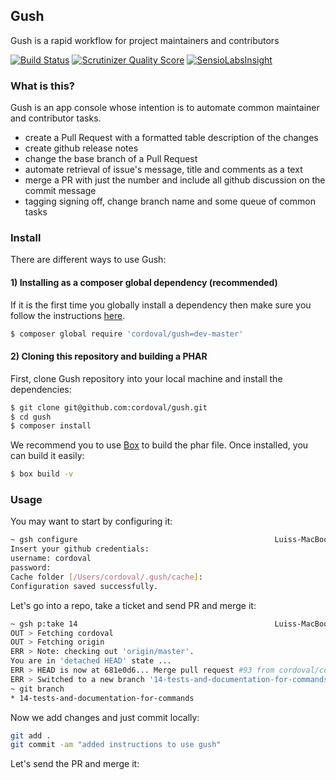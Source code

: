 ## Gush

Gush is a rapid workflow for project maintainers and contributors

[![Build Status](https://travis-ci.org/cordoval/gush.png?branch=master)](https://travis-ci.org/cordoval/gush)
[![Scrutinizer Quality Score](https://scrutinizer-ci.com/g/cordoval/gush/badges/quality-score.png?s=f54effe2042a7eb161b0263322b3b4979d2de900)](https://scrutinizer-ci.com/g/cordoval/gush/)
[![SensioLabsInsight](https://insight.sensiolabs.com/projects/160ad92b-b065-482e-9ebd-4cff2b931451/mini.png)](https://insight.sensiolabs.com/projects/160ad92b-b065-482e-9ebd-4cff2b931451)

### What is this?

Gush is an app console whose intention is to automate common maintainer and contributor tasks.

- create a Pull Request with a formatted table description of the changes
- create github release notes
- change the base branch of a Pull Request
- automate retrieval of issue's message, title and comments as a text
- merge a PR with just the number and include all github discussion on the commit message
- tagging signing off, change branch name and some queue of common tasks

### Install

There are different ways to use Gush:

#### 1) Installing as a composer global dependency (recommended)

If it is the first time you globally install a dependency then make sure
you follow the instructions [here](http://getcomposer.org/doc/03-cli.md#global).

```bash
$ composer global require 'cordoval/gush=dev-master'
```

#### 2) Cloning this repository and building a PHAR

First, clone Gush repository into your local machine and install the dependencies:

```bash
$ git clone git@github.com:cordoval/gush.git
$ cd gush
$ composer install
```

We recommend you to use [Box](https://github.com/kherge/Box) to build the phar file. Once installed, you can build it easily:

```bash
$ box build -v
```

### Usage

You may want to start by configuring it:

```bash
~ gsh configure                                            Luiss-MacBook-Pro-3 [0:21:06]
Insert your github credentials:
username: cordoval
password:
Cache folder [/Users/cordoval/.gush/cache]:
Configuration saved successfully.
```

Let's go into a repo, take a ticket and send PR and merge it:

```bash
~ gsh p:take 14                                            Luiss-MacBook-Pro-3 [0:26:25]
OUT > Fetching cordoval
OUT > Fetching origin
ERR > Note: checking out 'origin/master'.
You are in 'detached HEAD' state ...
ERR > HEAD is now at 681e0d6... Merge pull request #93 from cordoval/configure-command-test
ERR > Switched to a new branch '14-tests-and-documentation-for-commands'
~ git branch
* 14-tests-and-documentation-for-commands
```

Now we add changes and just commit locally:
```bash
git add .
git commit -am "added instructions to use gush"
```

Let's send the PR and merge it:
```bash

```